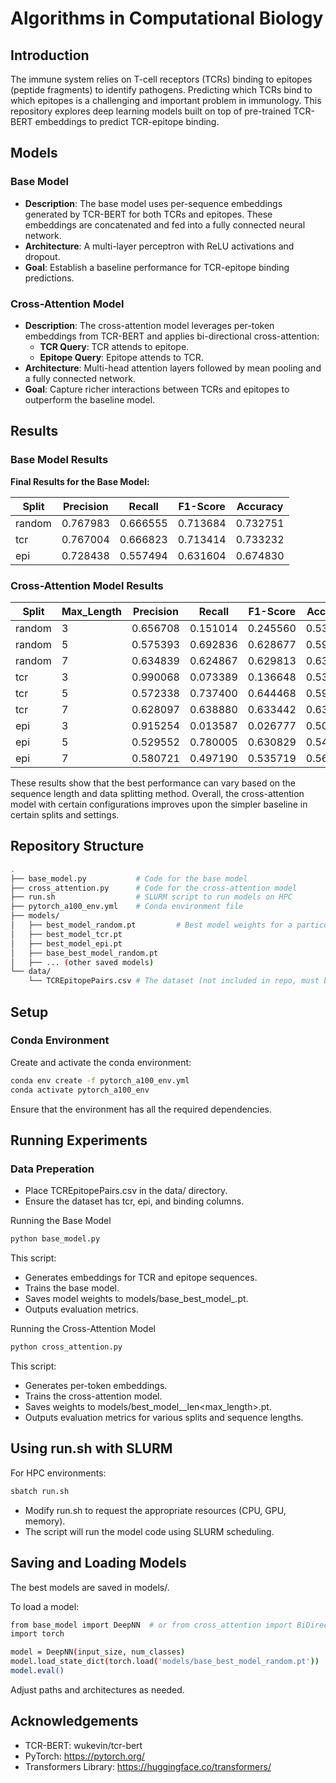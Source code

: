 # Algorithms in Computational Biology

## Introduction

The immune system relies on T-cell receptors (TCRs) binding to epitopes (peptide fragments) to identify pathogens. Predicting which TCRs bind to which epitopes is a challenging and important problem in immunology. This repository explores deep learning models built on top of pre-trained TCR-BERT embeddings to predict TCR-epitope binding.

## Models

### Base Model
- **Description**: The base model uses per-sequence embeddings generated by TCR-BERT for both TCRs and epitopes. These embeddings are concatenated and fed into a fully connected neural network.
- **Architecture**: A multi-layer perceptron with ReLU activations and dropout.
- **Goal**: Establish a baseline performance for TCR-epitope binding predictions.

### Cross-Attention Model
- **Description**: The cross-attention model leverages per-token embeddings from TCR-BERT and applies bi-directional cross-attention:
  - **TCR Query**: TCR attends to epitope.
  - **Epitope Query**: Epitope attends to TCR.
- **Architecture**: Multi-head attention layers followed by mean pooling and a fully connected network.
- **Goal**: Capture richer interactions between TCRs and epitopes to outperform the baseline model.

## Results

### Base Model Results

**Final Results for the Base Model:**

| Split  | Precision | Recall   | F1-Score | Accuracy |
|--------|-----------|----------|----------|----------|
| random | 0.767983  | 0.666555 | 0.713684 | 0.732751 |
| tcr    | 0.767004  | 0.666823 | 0.713414 | 0.733232 |
| epi    | 0.728438  | 0.557494 | 0.631604 | 0.674830 |

### Cross-Attention Model Results

| Split  | Max_Length | Precision | Recall   | F1-Score | Accuracy |
|--------|------------|-----------|----------|----------|----------|
| random | 3          | 0.656708 | 0.151014 | 0.245560 | 0.536314 |
| random | 5          | 0.575393 | 0.692836 | 0.628677 | 0.591027 |
| random | 7          | 0.634839 | 0.624867 | 0.629813 | 0.632941 |
| tcr    | 3          | 0.990068 | 0.073389 | 0.136648 | 0.538235 |
| tcr    | 5          | 0.572338 | 0.737400 | 0.644468 | 0.594874 |
| tcr    | 7          | 0.628097 | 0.638880 | 0.633442 | 0.631818 |
| epi    | 3          | 0.915254 | 0.013587 | 0.026777 | 0.506165 |
| epi    | 5          | 0.529552 | 0.780005 | 0.630829 | 0.543529 |
| epi    | 7          | 0.580721 | 0.497190 | 0.535719 | 0.569110 |

These results show that the best performance can vary based on the sequence length and data splitting method. Overall, the cross-attention model with certain configurations improves upon the simpler baseline in certain splits and settings.

## Repository Structure

```bash
.
├── base_model.py           # Code for the base model
├── cross_attention.py      # Code for the cross-attention model
├── run.sh                  # SLURM script to run models on HPC
├── pytorch_a100_env.yml    # Conda environment file
├── models/
│   ├── best_model_random.pt         # Best model weights for a particular config
│   ├── best_model_tcr.pt
│   ├── best_model_epi.pt
│   ├── base_best_model_random.pt
│   ├── ... (other saved models)
└── data/
    └── TCREpitopePairs.csv # The dataset (not included in repo, must be provided)
```
## Setup

### Conda Environment

Create and activate the conda environment:

```bash
conda env create -f pytorch_a100_env.yml
conda activate pytorch_a100_env
```

Ensure that the environment has all the required dependencies.

## Running Experiments

### Data Preperation

- Place TCREpitopePairs.csv in the data/ directory.
- Ensure the dataset has tcr, epi, and binding columns.

Running the Base Model

```bash
python base_model.py
```

This script:
- Generates embeddings for TCR and epitope sequences.
- Trains the base model.
- Saves model weights to models/base_best_model_<split>.pt.
- Outputs evaluation metrics.


Running the Cross-Attention Model

```bash
python cross_attention.py
```

This script:
- Generates per-token embeddings.
- Trains the cross-attention model.
- Saves weights to models/best_model_<split>_len<max_length>.pt.
- Outputs evaluation metrics for various splits and sequence lengths.



## Using run.sh with SLURM

For HPC environments:

```bash
sbatch run.sh
```
- Modify run.sh to request the appropriate resources (CPU, GPU, memory).
- The script will run the model code using SLURM scheduling.

## Saving and Loading Models

The best models are saved in models/.

To load a model:
```bash
from base_model import DeepNN  # or from cross_attention import BiDirectionalCrossAttentionNet
import torch

model = DeepNN(input_size, num_classes)
model.load_state_dict(torch.load('models/base_best_model_random.pt'))
model.eval()
```
Adjust paths and architectures as needed.

## Acknowledgements
- TCR-BERT: wukevin/tcr-bert
- PyTorch: https://pytorch.org/
- Transformers Library: https://huggingface.co/transformers/
